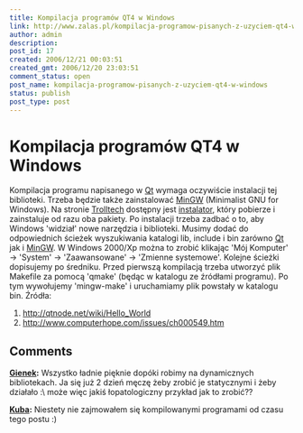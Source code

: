 ```yaml
---
title: Kompilacja programów QT4 w Windows
link: http://www.zalas.pl/kompilacja-programow-pisanych-z-uzyciem-qt4-w-windows
author: admin
description: 
post_id: 17
created: 2006/12/21 00:03:51
created_gmt: 2006/12/20 23:03:51
comment_status: open
post_name: kompilacja-programow-pisanych-z-uzyciem-qt4-w-windows
status: publish
post_type: post
---
```


<!--Kompilacja programu napisanego w Qt wymaga oczywiście instalacji tej biblioteki. Trzeba będzie także zainstalować MinGW (Minimalist GNU for Windows). Na stronie Trolltech dostępny jest instalator, który pobierze i zainstaluje od razu oba pakiety.-->

# Kompilacja programów QT4 w Windows

Kompilacja programu napisanego w [Qt](http://www.trolltech.com/products/qt) wymaga oczywiście instalacji tej biblioteki. Trzeba będzie także zainstalować [MinGW](http://www.mingw.org/) (Minimalist GNU for Windows). Na stronie [Trolltech](http://www.trolltech.com) dostępny jest [instalator](http://www.trolltech.com/developer/downloads/qt/windows), który pobierze i zainstaluje od razu oba pakiety. Po instalacji trzeba zadbać o to, aby Windows 'widział' nowe narzędzia i biblioteki. Musimy dodać do odpowiednich ścieżek wyszukiwania katalogi lib, include i bin zarówno [Qt](http://www.trolltech.com/products/qt) jak i [MinGW](http://www.mingw.org/). W Windows 2000/Xp można to zrobić klikając 'Mój Komputer' -> 'System' -> 'Zaawansowane' -> 'Zmienne systemowe'. Kolejne ścieżki dopisujemy po średniku. Przed pierwszą kompilacją trzeba utworzyć plik Makefile za pomocą 'qmake' (będąc w katalogu ze źródłami programu). Po tym wywołujemy 'mingw-make' i uruchamiamy plik powstały w katalogu bin. Źródła: 

  1. <http://qtnode.net/wiki/Hello_World>
  2. <http://www.computerhope.com/issues/ch000549.htm>

## Comments

**[Gienek](#3004 "2010-08-13 10:58:07"):** Wszystko ładnie pięknie dopóki robimy na dynamicznych bibliotekach. Ja się już 2 dzień męczę żeby zrobić je statycznymi i żeby działało :\ może więc jakiś łopatologiczny przykład jak to zrobić??

**[Kuba](#3005 "2010-08-14 03:06:51"):** Niestety nie zajmowałem się kompilowanymi programami od czasu tego postu :)

